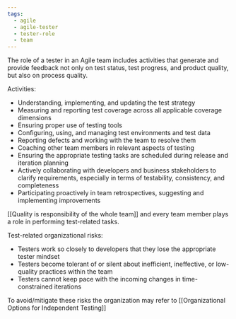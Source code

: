 ```yaml
---
tags:
  - agile
  - agile-tester
  - tester-role
  - team
---
```

The role of a tester in an Agile team includes activities that generate and provide feedback not only on test status, test progress, and product quality, but also on process quality.

Activities:
- Understanding, implementing, and updating the test strategy
- Measuring and reporting test coverage across all applicable coverage dimensions
- Ensuring proper use of testing tools
- Configuring, using, and managing test environments and test data
- Reporting defects and working with the team to resolve them
- Coaching other team members in relevant aspects of testing
- Ensuring the appropriate testing tasks are scheduled during release and iteration planning 
- Actively collaborating with developers and business stakeholders to clarify requirements, especially in terms of testability, consistency, and completeness
- Participating proactively in team retrospectives, suggesting and implementing improvements

[[Quality is responsibility of the whole team]] and every team member plays a role in performing test-related tasks.

Test-related organizational risks:
- Testers work so closely to developers that they lose the appropriate tester mindset
- Testers become tolerant of or silent about inefficient, ineffective, or low-quality practices within the team
- Testers cannot keep pace with the incoming changes in time-constrained iterations

To avoid/mitigate these risks the organization may refer to [[Organizational Options for Independent Testing]]